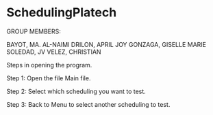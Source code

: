 # SchedulingPlatech

GROUP MEMBERS:

BAYOT, MA. AL-NAIMI
DRILON, APRIL JOY
GONZAGA, GISELLE MARIE
SOLEDAD, JV
VELEZ, CHRISTIAN

Steps in opening the program.

Step 1:
Open the file Main file.

Step 2:
Select which scheduling you want to test.

Step 3:
Back to Menu to select another scheduling to test.
